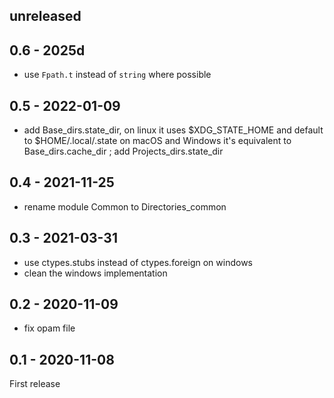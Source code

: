 ## unreleased

## 0.6 - 2025d

- use `Fpath.t` instead of `string` where possible

## 0.5 - 2022-01-09

- add Base_dirs.state_dir, on linux it uses $XDG_STATE_HOME and default to $HOME/.local/.state on macOS and Windows it's equivalent to Base_dirs.cache_dir ; add Projects_dirs.state_dir

## 0.4 - 2021-11-25

- rename module Common to Directories_common

## 0.3 - 2021-03-31

- use ctypes.stubs instead of ctypes.foreign on windows
- clean the windows implementation

## 0.2 - 2020-11-09

- fix opam file

## 0.1 - 2020-11-08

First release
